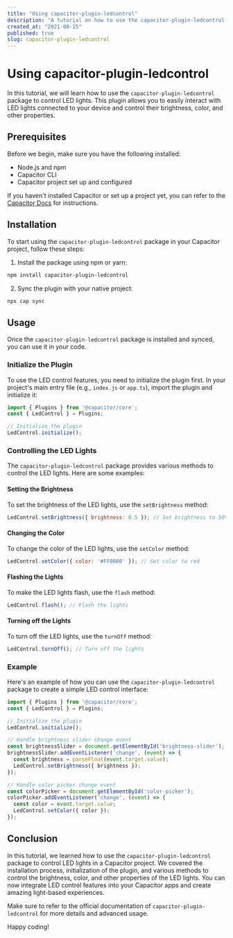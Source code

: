 ```yaml
---
title: "Using capacitor-plugin-ledcontrol"
description: "A tutorial on how to use the capacitor-plugin-ledcontrol package to control LED lights."
created_at: "2021-08-15"
published: true
slug: capacitor-plugin-ledcontrol
---
```


# Using capacitor-plugin-ledcontrol

In this tutorial, we will learn how to use the `capacitor-plugin-ledcontrol` package to control LED lights. This plugin allows you to easily interact with LED lights connected to your device and control their brightness, color, and other properties.

## Prerequisites

Before we begin, make sure you have the following installed:

- Node.js and npm
- Capacitor CLI
- Capacitor project set up and configured

If you haven't installed Capacitor or set up a project yet, you can refer to the [Capacitor Docs](https://capacitorjs.com/docs/getting-started) for instructions.

## Installation

To start using the `capacitor-plugin-ledcontrol` package in your Capacitor project, follow these steps:

1. Install the package using npm or yarn:

```bash
npm install capacitor-plugin-ledcontrol
```

2. Sync the plugin with your native project:

```bash
npx cap sync
```

## Usage

Once the `capacitor-plugin-ledcontrol` package is installed and synced, you can use it in your code.

### Initialize the Plugin

To use the LED control features, you need to initialize the plugin first. In your project's main entry file (e.g., `index.js` or `app.ts`), import the plugin and initialize it:

```javascript
import { Plugins } from '@capacitor/core';
const { LedControl } = Plugins;

// Initialize the plugin
LedControl.initialize();
```

### Controlling the LED Lights

The `capacitor-plugin-ledcontrol` package provides various methods to control the LED lights. Here are some examples:

#### Setting the Brightness

To set the brightness of the LED lights, use the `setBrightness` method:

```javascript
LedControl.setBrightness({ brightness: 0.5 }); // Set brightness to 50%
```

#### Changing the Color

To change the color of the LED lights, use the `setColor` method:

```javascript
LedControl.setColor({ color: '#FF0000' }); // Set color to red
```

#### Flashing the Lights

To make the LED lights flash, use the `flash` method:

```javascript
LedControl.flash(); // Flash the lights
```

#### Turning off the Lights

To turn off the LED lights, use the `turnOff` method:

```javascript
LedControl.turnOff(); // Turn off the lights
```

### Example

Here's an example of how you can use the `capacitor-plugin-ledcontrol` package to create a simple LED control interface:

```javascript
import { Plugins } from '@capacitor/core';
const { LedControl } = Plugins;

// Initialize the plugin
LedControl.initialize();

// Handle brightness slider change event
const brightnessSlider = document.getElementById('brightness-slider');
brightnessSlider.addEventListener('change', (event) => {
  const brightness = parseFloat(event.target.value);
  LedControl.setBrightness({ brightness });
});

// Handle color picker change event
const colorPicker = document.getElementById('color-picker');
colorPicker.addEventListener('change', (event) => {
  const color = event.target.value;
  LedControl.setColor({ color });
});
```

## Conclusion

In this tutorial, we learned how to use the `capacitor-plugin-ledcontrol` package to control LED lights in a Capacitor project. We covered the installation process, initialization of the plugin, and various methods to control the brightness, color, and other properties of the LED lights. You can now integrate LED control features into your Capacitor apps and create amazing light-based experiences.

Make sure to refer to the official documentation of `capacitor-plugin-ledcontrol` for more details and advanced usage.

Happy coding!